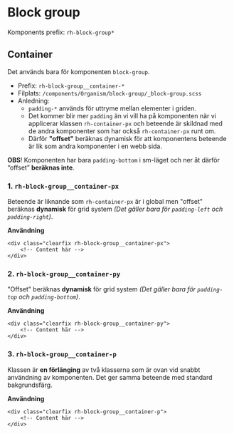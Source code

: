 # Block group
Komponents prefix: `rh-block-group*`

## Container
Det används bara för komponenten `block-group`.

- Prefix: `rh-block-group__container-*`
- Filplats: `/components/Organism/block-group/_block-group.scss`
- Anledning:
    * `padding-*` används för uttryme mellan elementer i griden.
    * Det kommer blir mer `padding` än vi vill ha på komponenten när vi applicerar klassen `rh-container-px` och beteende är skildnad med de andra komponenter som har också `rh-container-px` runt om.
    * Därför __"offset"__ beräknas dynamisk för att komponentens beteende är lik som andra komponenter i en webb sida.

__OBS__! Komponenten har bara `padding-bottom` i sm-läget och ner åt därför “offset” __beräknas inte__.

### 1. `rh-block-group__container-px`
Beteende är liknande som `rh-container-px` är i global men "offset" beräknas __dynamisk__ för grid system _(Det gäller bara för `padding-left` och `padding-right`)_.

__Användning__
```
<div class="clearfix rh-block-group__container-px">
    <!-- Content här -->
</div>
```

### 2. `rh-block-group__container-py`
"Offset" beräknas __dynamisk__ för grid system _(Det gäller bara för `padding-top` och `padding-bottom`)_.

__Användning__
```
<div class="clearfix rh-block-group__container-py">
    <!-- Content här -->
</div>
```

### 3. `rh-block-group__container-p`
Klassen är __en förlänging__ av två klasserna som är ovan vid snabbt användning av komponenten. Det ger samma beteende med standard bakgrundsfärg.

__Användning__
```
<div class="clearfix rh-block-group__container-p">
    <!-- Content här -->
</div>
```